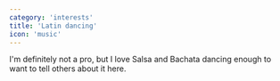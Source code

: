 ```yaml
---
category: 'interests'
title: 'Latin dancing'
icon: 'music'
---
```


I'm definitely not a pro, but I love Salsa and Bachata dancing enough to want to tell others about it here.